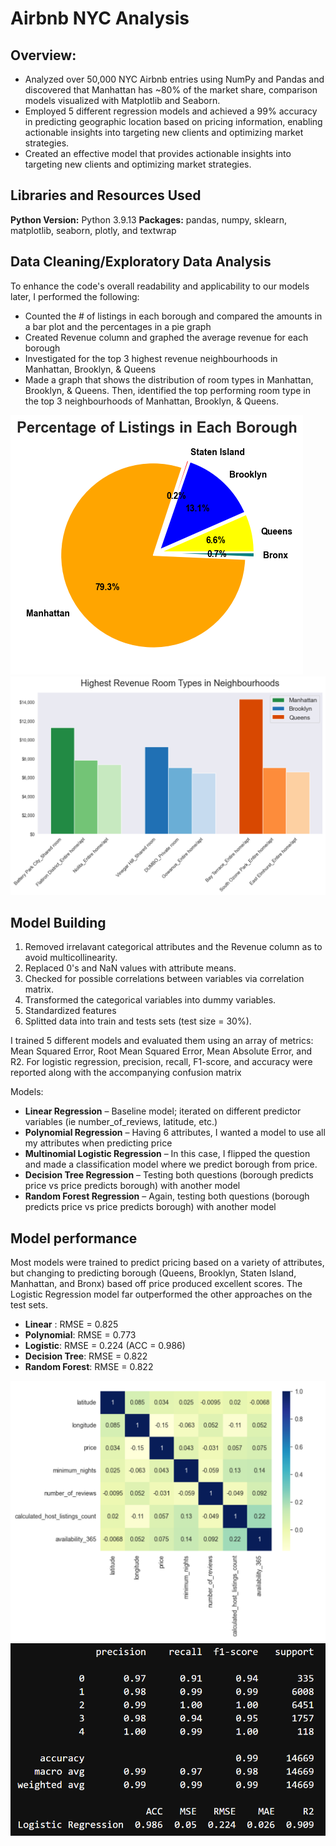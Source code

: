 # Airbnb NYC Analysis

## Overview:
* Analyzed over 50,000 NYC Airbnb entries using NumPy and Pandas and discovered that Manhattan has ~80% of the market share, comparison models visualized with Matplotlib and Seaborn.
* Employed 5 different regression models and achieved a 99% accuracy in predicting geographic location based on pricing information, enabling actionable insights into targeting new clients and optimizing market strategies.
* Created an effective model that provides actionable insights into targeting new clients and optimizing market strategies.

## Libraries and Resources Used
**Python Version:** Python 3.9.13
**Packages:** pandas, numpy, sklearn, matplotlib, seaborn, plotly, and textwrap

## Data Cleaning/Exploratory Data Analysis
To enhance the code's overall readability and applicability to our models later, I performed the following:
*	Counted the # of listings in each borough and compared the amounts in a bar plot and the percentages in a pie graph
*	Created Revenue column and graphed the average revenue for each borough
*	Investigated for the top 3 highest revenue neighbourhoods in Manhattan, Brooklyn, & Queens
*	Made a graph that shows the distribution of room types in Manhattan, Brooklyn, & Queens. Then, identified the top performing room type in the top 3 neighbourhoods of Manhattan, Brooklyn, & Queens.

![](https://github.com/Max-Boonjindasup/airbnb_analysis/blob/main/pie_listings_by_borough.png)
![](https://github.com/Max-Boonjindasup/airbnb_analysis/blob/main/highest_revenue_room_type.png)

## Model Building

1. Removed irrelavant categorical attributes and the Revenue column as to avoid multicollinearity.
2. Replaced 0's and NaN values with attribute means.
3. Checked for possible correlations between variables via correlation matrix.
4. Transformed the categorical variables into dummy variables.
5. Standardized features
6. Splitted data into train and tests sets (test size = 30%).   

I trained 5 different models and evaluated them using an array of metrics: Mean Squared Error, Root Mean Squared Error, Mean Absolute Error, and R2. For logistic regression, precision, recall, F1-score, and accuracy were reported along with the accompanying confusion matrix

Models:
*	**Linear Regression** – Baseline model; iterated on different predictor variables (ie number_of_reviews, latitude, etc.)
*	**Polynomial Regression** – Having 6 attributes, I wanted a model to use all my attributes when predicting price
*	**Multinomial Logistic Regression** – In this case, I flipped the question and made a classification model where we predict borough from price.
*	**Decision Tree Regression** – Testing both questions (borough predicts price vs price predicts borough) with another model
*	**Random Forest Regression** – Again, testing both questions (borough predicts price vs price predicts borough) with another model

## Model performance
Most models were trained to predict pricing based on a variety of attributes, but changing to predicting borough (Queens, Brooklyn, Staten Island, Manhattan, and Bronx) based off price produced excellent scores.
The Logistic Regression model far outperformed the other approaches on the test sets.
*	**Linear** : RMSE = 0.825
*	**Polynomial**: RMSE = 0.773
*	**Logistic**: RMSE = 0.224 (ACC = 0.986)
*	**Decision Tree**: RMSE = 0.822
*	**Random Forest**: RMSE = 0.822

![](https://github.com/Max-Boonjindasup/airbnb_analysis/blob/main/confusion_matrix_airbnb_attributes.png)
![](https://github.com/Max-Boonjindasup/airbnb_analysis/blob/main/logistic_reg_score.png)

